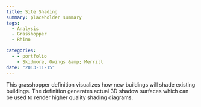 ```yaml
---
title: Site Shading
summary: placeholder summary
tags:
  - Analysis
  - Grasshopper
  - Rhino

categories:
  - - portfolio
    - Skidmore, Owings &amp; Merrill
date: "2013-11-15"
---
```


This grasshopper definition visualizes how new buildings will shade existing buildings. The definition generates actual 3D shadow surfaces which can be used to render higher quality shading diagrams.
